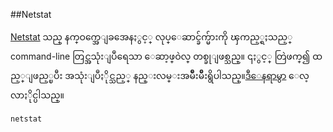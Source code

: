 ##Netstat

[Netstat](http://www.faqs.org/docs/linux_network/x-087-2-iface.netstat.html) သည္ နက္ဝက္အေျခအေနႏွင့္ လုပ္ေဆာင္ခ်က္မ်ားကို ၾကည့္ရႈသည့္ command-line တြင္အသုံးျပဳရေသာ ေဆာ့ဖ္ဝဲလ္ တစ္ခုျဖစ္သည္။ ၎ႏွင့္ တြဲဖက္၍ ထည့္ျဖည့္ၿပီး အသုံးျပဳႏိုင္သည့္ နည္းလမ္းအမ်ိဳးမ်ိဳးရွိပါသည္။[ဒီေနရာမွာ](http://www.faqs.org/docs/linux_network/x-087-2-iface.netstat.html) ေလ့လာႏိုင္ပါသည္။

	netstat

